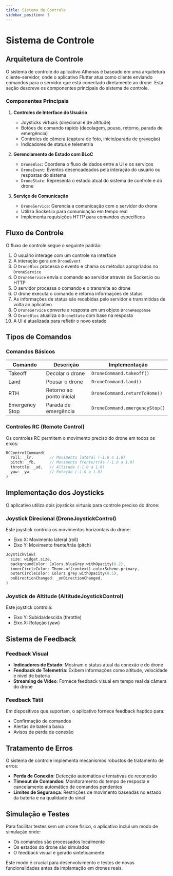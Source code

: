 ```yaml
---
title: Sistema de Controle
sidebar_position: 1
---
```


# Sistema de Controle

## Arquitetura de Controle

O sistema de controle do aplicativo Athenas é baseado em uma arquitetura cliente-servidor, onde o aplicativo Flutter atua como cliente enviando comandos para o servidor que está conectado diretamente ao drone. Esta seção descreve os componentes principais do sistema de controle.

### Componentes Principais

1. **Controles de Interface do Usuário**
   - Joysticks virtuais (direcional e de altitude)
   - Botões de comando rápido (decolagem, pouso, retorno, parada de emergência)
   - Controles de câmera (captura de foto, início/parada de gravação)
   - Indicadores de status e telemetria

2. **Gerenciamento de Estado com BLoC**
   - `DroneBloc`: Coordena o fluxo de dados entre a UI e os serviços
   - `DroneEvent`: Eventos desencadeados pela interação do usuário ou respostas do sistema
   - `DroneState`: Representa o estado atual do sistema de controle e do drone

3. **Serviço de Comunicação**
   - `DroneService`: Gerencia a comunicação com o servidor do drone
   - Utiliza Socket.io para comunicação em tempo real
   - Implementa requisições HTTP para comandos específicos

## Fluxo de Controle

O fluxo de controle segue o seguinte padrão:

1. O usuário interage com um controle na interface
2. A interação gera um `DroneEvent`
3. O `DroneBloc` processa o evento e chama os métodos apropriados no `DroneService`
4. O `DroneService` envia o comando ao servidor através de Socket.io ou HTTP
5. O servidor processa o comando e o transmite ao drone
6. O drone executa o comando e retorna informações de status
7. As informações de status são recebidas pelo servidor e transmitidas de volta ao aplicativo
8. O `DroneService` converte a resposta em um objeto `DroneResponse`
9. O `DroneBloc` atualiza o `DroneState` com base na resposta
10. A UI é atualizada para refletir o novo estado

## Tipos de Comandos

### Comandos Básicos

| Comando | Descrição | Implementação |
|---------|-----------|---------------|
| Takeoff | Decolar o drone | `DroneCommand.takeoff()` |
| Land | Pousar o drone | `DroneCommand.land()` |
| RTH | Retorno ao ponto inicial | `DroneCommand.returnToHome()` |
| Emergency Stop | Parada de emergência | `DroneCommand.emergencyStop()` |

### Controles RC (Remote Control)

Os controles RC permitem o movimento preciso do drone em todos os eixos:

```dart
RCControlCommand(
  roll: _lr,       // Movimento lateral (-1.0 a 1.0)
  pitch: _fb,      // Movimento frente/trás (-1.0 a 1.0)
  throttle: _ud,   // Altitude (-1.0 a 1.0)
  yaw: _yw,        // Rotação (-1.0 a 1.0)
)
```

## Implementação dos Joysticks

O aplicativo utiliza dois joysticks virtuais para controle preciso do drone:

### Joystick Direcional (DroneJoystickControl)

Este joystick controla os movimentos horizontais do drone:
- Eixo X: Movimento lateral (roll)
- Eixo Y: Movimento frente/trás (pitch)

```dart
JoystickView(
  size: widget.size,
  backgroundColor: Colors.blueGrey.withOpacity(0.2),
  innerCircleColor: Theme.of(context).colorScheme.primary,
  outerCircleColor: Colors.grey.withOpacity(0.5),
  onDirectionChanged: _onDirectionChanged,
)
```

### Joystick de Altitude (AltitudeJoystickControl)

Este joystick controla:
- Eixo Y: Subida/descida (throttle)
- Eixo X: Rotação (yaw)

## Sistema de Feedback

### Feedback Visual

- **Indicadores de Estado**: Mostram o status atual da conexão e do drone
- **Feedback de Telemetria**: Exibem informações como altitude, velocidade e nível de bateria
- **Streaming de Vídeo**: Fornece feedback visual em tempo real da câmera do drone

### Feedback Tátil

Em dispositivos que suportam, o aplicativo fornece feedback haptico para:
- Confirmação de comandos
- Alertas de bateria baixa
- Avisos de perda de conexão

## Tratamento de Erros

O sistema de controle implementa mecanismos robustos de tratamento de erros:

- **Perda de Conexão**: Detecção automática e tentativas de reconexão
- **Timeout de Comandos**: Monitoramento do tempo de resposta e cancelamento automático de comandos pendentes
- **Limites de Segurança**: Restrições de movimento baseadas no estado da bateria e na qualidade do sinal

## Simulação e Testes

Para facilitar testes sem um drone físico, o aplicativo inclui um modo de simulação onde:
- Os comandos são processados localmente
- Os estados do drone são simulados
- O feedback visual é gerado sinteticamente

Este modo é crucial para desenvolvimento e testes de novas funcionalidades antes da implantação em drones reais.

